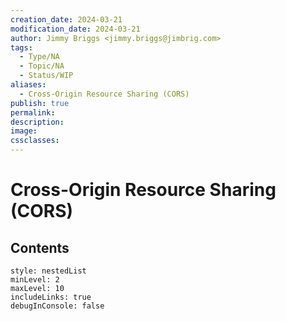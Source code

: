 ```yaml
---
creation_date: 2024-03-21
modification_date: 2024-03-21
author: Jimmy Briggs <jimmy.briggs@jimbrig.com>
tags:
  - Type/NA
  - Topic/NA
  - Status/WIP
aliases:
  - Cross-Origin Resource Sharing (CORS)
publish: true
permalink:
description:
image:
cssclasses:
---
```



# Cross-Origin Resource Sharing (CORS)

## Contents

```table-of-contents
style: nestedList
minLevel: 2
maxLevel: 10
includeLinks: true
debugInConsole: false
```
